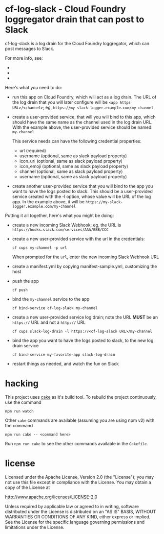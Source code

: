 cf-log-slack - Cloud Foundry loggregator drain that can post to Slack
================================================================================

cf-log-slack is a log drain for the Cloud Foundry loggregator, which can post
messages to Slack.

For more info, see:

* [incoming Slack Webhook]:  <https://api.slack.com/incoming-webhooks>
* [syslog message format]:   <https://tools.ietf.org/html/rfc5424>
* [Cloud Foundry log drain]: <http://docs.cloudfoundry.org/devguide/services/log-management.html>

Here's what you need to do:

* run this app on Cloud Foundry, which will act as a log drain.  The URL of
  the log drain that you will later configure will be `<app https URL>/<channel>`;
  eg, `https://my-slack-logger.example.com/my-channel`

* create a user-provided service, that will you will bind to this app, which
  should have the same name as the channel used in the log drain URL.  With
  the example above, the user-provided service should be named `my-channel`

  This service needs can have the following credential properties:

  * url (required)
  * username (optional, same as slack payload property)
  * icon_url (optional, same as slack payload property)
  * icon_emoji (optional, same as slack payload property)
  * channel (optional, same as slack payload property)
  * username (optional, same as slack payload property)


* create another user-provided service that you will bind to the app you want
  to have the logs posted to slack.  This should be a user-provided service
  created with the -l option, whose value will be URL of the log app.  In
  the example above, it will be `https://my-slack-logger.example.com/my-channel`

Putting it all together, here's what you might be doing:

* create a new incoming Slack Webhook; eg, the URL is
  `https://hooks.slack.com/services/AAA/BBB/CCC`

* create a new user-provided service with the url in the credentials:

      cf cups my-channel -p url

  When prompted for the `url`, enter the new incoming Slack Webhook URL

* create a manifest.yml by copying manifest-sample.yml, customizing the host

* push the app

      cf push

* bind the `my-channel` service to the app

      cf bind-service cf-log-slack my-channel

* create a new user-provided service log drain; note the URL **MUST**
  be an `https://` URL and not a `http://` URL

      cf cups slack-log-drain -l https://<cf-log-slack URL>/my-channel

* bind the app you want to have the logs posted to slack, to the new log drain
  service

      cf bind-service my-favorite-app slack-log-drain

* restart things as needed, and watch the fun on Slack

hacking
================================================================================

This project uses [cake](http://coffeescript.org/#cake) as it's
build tool.  To rebuild the project continuously, use the command

    npm run watch

Other `cake` commands are available (assuming you are using npm v2) with
the command

    npm run cake -- <command here>

Run `npm run cake` to see the other commands available in the `Cakefile`.



license
================================================================================

Licensed under the Apache License, Version 2.0 (the "License");
you may not use this file except in compliance with the License.
You may obtain a copy of the License at

<http://www.apache.org/licenses/LICENSE-2.0>

Unless required by applicable law or agreed to in writing, software
distributed under the License is distributed on an "AS IS" BASIS,
WITHOUT WARRANTIES OR CONDITIONS OF ANY KIND, either express or implied.
See the License for the specific language governing permissions and
limitations under the License.
